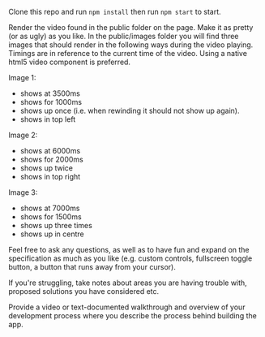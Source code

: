 Clone this repo and run `npm install` then run `npm start` to start.

Render the video found in the public folder on the page. Make it as pretty (or as ugly) as you like. In the public/images folder you will find three images that should render in the following ways during the video playing. Timings are in reference to the current time of the video. Using a native html5 video component is preferred.

Image 1:
- shows at 3500ms
- shows for 1000ms
- shows up once (i.e. when rewinding it should not show up again).
- shows in top left

Image 2:
- shows at 6000ms
- shows for 2000ms
- shows up twice
- shows in top right

Image 3:
- shows at 7000ms
- shows for 1500ms
- shows up three times
- shows up in centre

Feel free to ask any questions, as well as to have fun and expand on the specification as much as you like (e.g. custom controls, fullscreen toggle button, a button that runs away from your cursor). 

If you're struggling, take notes about areas you are having trouble with, proposed solutions you have considered etc.

Provide a video or text-documented walkthrough and overview of your development process where you describe the process behind building the app.